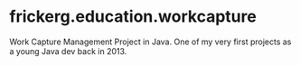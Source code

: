 # frickerg.education.workcapture
Work Capture Management Project in Java. One of my very first projects as a young Java dev back in 2013.
